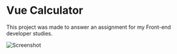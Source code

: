 # Vue Calculator

This project was made to answer an assignment for my Front-end developer studies.

![Screenshot](Kalkis.png)
